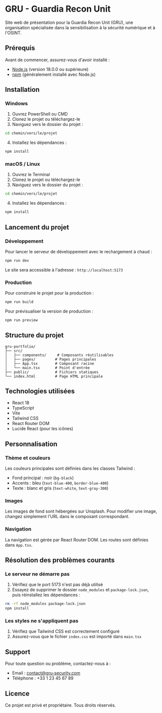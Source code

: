 # GRU - Guardia Recon Unit

Site web de présentation pour la Guardia Recon Unit (GRU), une organisation spécialisée dans la sensibilisation à la sécurité numérique et à l'OSINT.

## Prérequis

Avant de commencer, assurez-vous d'avoir installé :

- [Node.js](https://nodejs.org/) (version 18.0.0 ou supérieure)
- [npm](https://www.npmjs.com/) (généralement installé avec Node.js)

## Installation

### Windows

1. Ouvrez PowerShell ou CMD
2. Clonez le projet ou téléchargez-le
3. Naviguez vers le dossier du projet :
```bash
cd chemin/vers/le/projet
```
4. Installez les dépendances :
```bash
npm install
```

### macOS / Linux

1. Ouvrez le Terminal
2. Clonez le projet ou téléchargez-le
3. Naviguez vers le dossier du projet :
```bash
cd chemin/vers/le/projet
```
4. Installez les dépendances :
```bash
npm install
```

## Lancement du projet

### Développement

Pour lancer le serveur de développement avec le rechargement à chaud :

```bash
npm run dev
```

Le site sera accessible à l'adresse : `http://localhost:5173`

### Production

Pour construire le projet pour la production :

```bash
npm run build
```

Pour prévisualiser la version de production :

```bash
npm run preview
```

## Structure du projet

```
gru-portfolio/
├── src/
│   ├── components/     # Composants réutilisables
│   ├── pages/         # Pages principales
│   ├── App.tsx        # Composant racine
│   └── main.tsx       # Point d'entrée
├── public/            # Fichiers statiques
└── index.html         # Page HTML principale
```

## Technologies utilisées

- React 18
- TypeScript
- Vite
- Tailwind CSS
- React Router DOM
- Lucide React (pour les icônes)

## Personnalisation

### Thème et couleurs

Les couleurs principales sont définies dans les classes Tailwind :
- Fond principal : noir (`bg-black`)
- Accents : bleu (`text-blue-400`, `border-blue-400`)
- Texte : blanc et gris (`text-white`, `text-gray-300`)

### Images

Les images de fond sont hébergées sur Unsplash. Pour modifier une image, changez simplement l'URL dans le composant correspondant.

### Navigation

La navigation est gérée par React Router DOM. Les routes sont définies dans `App.tsx`.

## Résolution des problèmes courants

### Le serveur ne démarre pas

1. Vérifiez que le port 5173 n'est pas déjà utilisé
2. Essayez de supprimer le dossier `node_modules` et `package-lock.json`, puis réinstallez les dépendances :
```bash
rm -rf node_modules package-lock.json
npm install
```

### Les styles ne s'appliquent pas

1. Vérifiez que Tailwind CSS est correctement configuré
2. Assurez-vous que le fichier `index.css` est importé dans `main.tsx`

## Support

Pour toute question ou problème, contactez-nous à :
- Email : contact@gru-security.com
- Téléphone : +33 1 23 45 67 89

## Licence

Ce projet est privé et propriétaire. Tous droits réservés.
